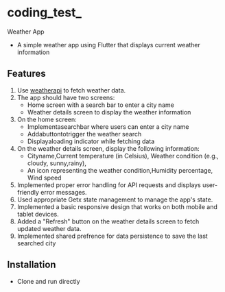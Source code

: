 # coding_test_
Weather App
- A simple weather app using Flutter that displays current weather information
## Features
 1. Use [weatherapi](https://www.weatherapi.com/docs/) to fetch weather data.
 2. The app should have two screens: 
    - Home screen with a search bar to enter a city name 
    - Weather details screen to display the weather information
 3. On the home screen:
    - Implementasearchbar where users can enter a city name
    - Addabuttontotrigger the weather search
    - Displayaloading indicator while fetching data
 4. On the weather details screen, display the following information:
    - Cityname,Current temperature (in Celsius), Weather condition (e.g., cloudy, sunny,rainy), 
    - An icon representing the weather condition,Humidity percentage, Wind speed
 5. Implemented proper error handling for API requests and displays user-friendly error messages.
 6. Used appropriate Getx state management to manage the app's state.
 7. Implemented a basic responsive design that works on both mobile and tablet devices.
 8. Added a "Refresh" button on the weather details screen to fetch updated weather data.
 9. Implemented shared prefrence for data persistence  to save the last searched city
## Installation
 - Clone and run directly